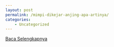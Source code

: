 ```yaml
---
layout: post
permalink: /mimpi-dikejar-anjing-apa-artinya/
categories:
    - Uncategorized
---
```


[Baca Selengkapnya](/01)